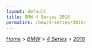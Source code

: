 ```yaml
---
layout: default
title: BMW 4 Series 2016
permalink: /bmw/4-series/2016/
---
```

[*Home*](/) > [*BMW*](/bmw/) > [*4 Series*](/bmw/4-series/) > [*2016*](/bmw/4-series/2016/)
